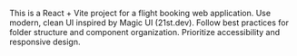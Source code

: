 <!-- Use this file to provide workspace-specific custom instructions to Copilot. For more details, visit https://code.visualstudio.com/docs/copilot/copilot-customization#_use-a-githubcopilotinstructionsmd-file -->

This is a React + Vite project for a flight booking web application. Use modern, clean UI inspired by Magic UI (21st.dev). Follow best practices for folder structure and component organization. Prioritize accessibility and responsive design.
